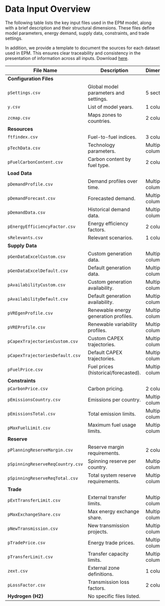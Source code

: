 # Data Input Overview

The following table lists the key input files used in the EPM model, along with a brief description and their structural dimensions. These files define model parameters, energy demand, supply data, constraints, and trade settings.

In addition, we provide a template to document the sources for each dataset used in EPM. This ensures clear traceability and consistency in the presentation of information across all inputs.
Download [here](dwld/Template_Data_Source.xlsx).


| File Name                         | Description                                           | Dimensions           |
|-----------------------------------|-------------------------------------------------------|----------------------|
| **Configuration Files**           |                                                       |                      |
| `pSettings.csv`                   | Global model parameters and settings.                | 5 sections           |
| `y.csv`                           | List of model years.                                 | 1 column             |
| `zcmap.csv`                       | Maps zones to countries.                             | 2 columns            |
| **Resources**                     |                                                       |                      |
| `ftfindex.csv`                    | Fuel-to-fuel indices.                                | 3 columns            |
| `pTechData.csv`                   | Technology parameters.                               | Multiple columns     |
| `pFuelCarbonContent.csv`          | Carbon content by fuel type.                        | 2 columns            |
| **Load Data**                     |                                                       |                      |
| `pDemandProfile.csv`              | Demand profiles over time.                          | Multiple columns     |
| `pDemandForecast.csv`             | Forecasted demand.                                  | Multiple columns     |
| `pDemandData.csv`                 | Historical demand data.                             | Multiple columns     |
| `pEnergyEfficiencyFactor.csv`     | Energy efficiency factors.                          | 2 columns            |
| `sRelevants.csv`                  | Relevant scenarios.                                 | 1 column             |
| **Supply Data**                   |                                                       |                      |
| `pGenDataExcelCustom.csv`         | Custom generation data.                            | Multiple columns     |
| `pGenDataExcelDefault.csv`        | Default generation data.                           | Multiple columns     |
| `pAvailabilityCustom.csv`         | Custom generation availability.                    | Multiple columns     |
| `pAvailabilityDefault.csv`        | Default generation availability.                   | Multiple columns     |
| `pVREgenProfile.csv`              | Renewable energy generation profiles.              | Multiple columns     |
| `pVREProfile.csv`                 | Renewable variability profiles.                    | Multiple columns     |
| `pCapexTrajectoriesCustom.csv`    | Custom CAPEX trajectories.                         | Multiple columns     |
| `pCapexTrajectoriesDefault.csv`   | Default CAPEX trajectories.                        | Multiple columns     |
| `pFuelPrice.csv`                  | Fuel prices (historical/forecasted).              | Multiple columns     |
| **Constraints**                   |                                                       |                      |
| `pCarbonPrice.csv`                | Carbon pricing.                                    | 2 columns            |
| `pEmissionsCountry.csv`           | Emissions per country.                             | Multiple columns     |
| `pEmissionsTotal.csv`             | Total emission limits.                             | Multiple columns     |
| `pMaxFuelLimit.csv`               | Maximum fuel usage limits.                        | Multiple columns     |
| **Reserve**                       |                                                       |                      |
| `pPlanningReserveMargin.csv`      | Reserve margin requirements.                      | 2 columns            |
| `pSpinningReserveReqCountry.csv`  | Spinning reserve per country.                     | Multiple columns     |
| `pSpinningReserveReqTotal.csv`    | Total system reserve requirements.                | Multiple columns     |
| **Trade**                         |                                                       |                      |
| `pExtTransferLimit.csv`           | External transfer limits.                         | Multiple columns     |
| `pMaxExchangeShare.csv`           | Max energy exchange share.                        | Multiple columns     |
| `pNewTransmission.csv`            | New transmission projects.                        | Multiple columns     |
| `pTradePrice.csv`                 | Energy trade prices.                              | Multiple columns     |
| `pTransferLimit.csv`              | Transfer capacity limits.                         | Multiple columns     |
| `zext.csv`                        | External zone definitions.                        | 1 column             |
| `pLossFactor.csv`                 | Transmission loss factors.                        | 2 columns            |
| **Hydrogen (H2)**                 | No specific files listed.                          |                      |



